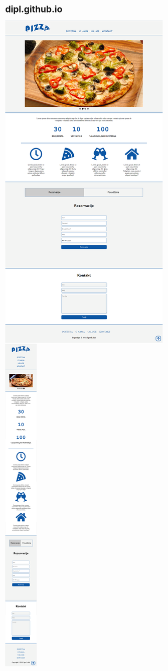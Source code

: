 # dipl.github.io
![Alt text](readme_img/1.png?raw=true "Title")
![Alt text](readme_img/m1.png?raw=true "Title")
